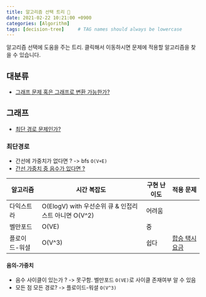```yaml
---
title: 알고리즘 선택 트리 🎄
date: 2021-02-22 10:21:00 +0900
categories: [Algorithm]
tags: [decision-tree]     # TAG names should always be lowercase
---
```


[1]: https://github.com/algorithm-everyday/algorithm-everyday

알고리즘 선택에 도움을 주는 트리. 클릭해서 이동하시면 문제에 적용할 알고리즘을 찾을 수 있습니다.

## 대분류
- [그래프 문제 혹은 그래프로 변환 가능한가?](##그래프)

## 그래프
- [최단 경로 문제인가?](###최단경로)

### 최단경로
- 간선에 가중치가 없다면 ? -> bfs `O(V+E)`
- [간선 가중치 중 음수가 있다면 ?](####음의-가중치)

| 알고리즘 | 시간 복잡도 | 구현 난이도 | 적용 문제 |
| --- | --- | --- | --- |
| 다익스트라 | O(ElogV) with 우선순위 큐 & 인접리스트 아니면 O(V^2)| 어려움 |
| 벨만포드 | O(VE) | 중 |
| 플로이드-워셜 | O(V^3) | 쉽다 | [합승 택시 요금][1]

 

#### 음의-가중치
- 음수 사이클이 있는가 ? -> 못구함. 벨만포드 `O(VE)`로 사이클 존재여부 알 수 있음
- 모든 점 모든 경로? -> 플로이드-워셜 `O(V^3)`